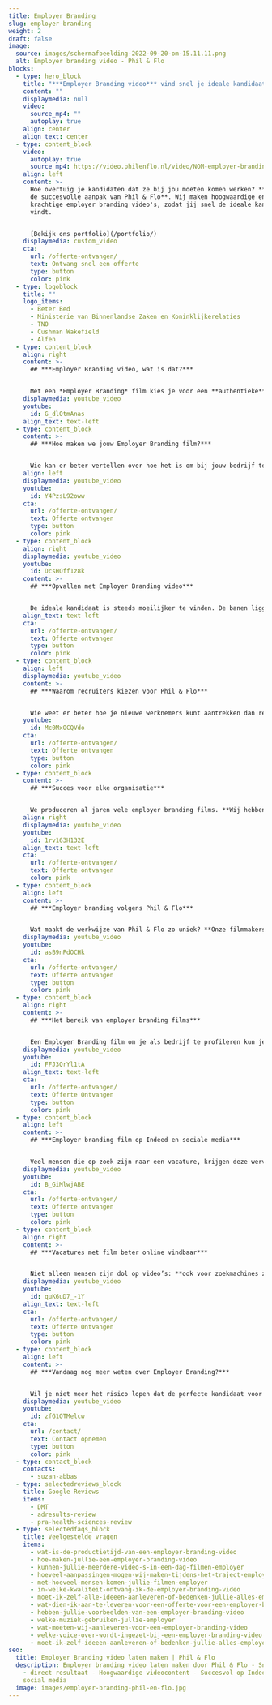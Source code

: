 ```yaml
---
title: Employer Branding
slug: employer-branding
weight: 2
draft: false
image:
  source: images/schermafbeelding-2022-09-20-om-15.11.11.png
  alt: Employer branding video - Phil & Flo
blocks:
  - type: hero_block
    title: "***Employer Branding video*** vind snel je ideale kandidaat!"
    content: ""
    displaymedia: null
    video:
      source_mp4: ""
      autoplay: true
    align: center
    align_text: center
  - type: content_block
    video:
      autoplay: true
      source_mp4: https://video.philenflo.nl/video/NOM-employer-branding.mp4
    align: left
    content: >-
      Hoe overtuig je kandidaten dat ze bij jou moeten komen werken? **Kies voor
      de succesvolle aanpak van Phil & Flo**. Wij maken hoogwaardige en
      krachtige employer branding video's, zodat jij snel de ideale kandidaten
      vindt.


      [Bekijk ons portfolio](/portfolio/)
    displaymedia: custom_video
    cta:
      url: /offerte-ontvangen/
      text: Ontvang snel een offerte
      type: button
      color: pink
  - type: logoblock
    title: ""
    logo_items:
      - Beter Bed
      - Ministerie van Binnenlandse Zaken en Koninklijkerelaties
      - TNO
      - Cushman Wakefield
      - Alfen
  - type: content_block
    align: right
    content: >-
      ## ***Employer Branding video, wat is dat?***


      Met een *Employer Branding* film kies je voor een **authentieke** aanpak, waarin je vooral je **werknemers aan het woord** laat. Ze vertellen de positieve kanten over hun werk en je organisatie. Ook is het een goed idee om de dagelijkse werkzaamheden te laten zien. Ook belichten we kort alle leuke dingen die er georganiseerd worden, zoals **sporten of een gezellige borrel**. Jouw ideale kandidaat is visueel ingesteld, dus als je laat zien hoe het er echt aan toegaat in de film, laat je kandidaten sneller reageren op je vacature.
    displaymedia: youtube_video
    youtube:
      id: G_dlOtmAnas
    align_text: text-left
  - type: content_block
    content: >-
      ## ***Hoe maken we jouw Employer Branding film?***


      Wie kan er beter vertellen over hoe het is om bij jouw bedrijf te werken, dan de werknemers zelf? In een Employer Branding film laten we daarom echte mensen — werknemers en collega’s — aan het woord. Ze hoeven geen geboren acteur te zijn, want wij zorgen voor een **professionele begeleiding bij het filmen.** Daarna verpakken we hun enthousiaste verhalen in een kort en bondige film. We kiezen er de juiste achtergrondmuziek bij en brengen zo de unieke sfeer in jouw bedrijf over.
    align: left
    displaymedia: youtube_video
    youtube:
      id: Y4PzsL92oww
    cta:
      url: /offerte-ontvangen/
      text: Offerte ontvangen
      type: button
      color: pink
  - type: content_block
    align: right
    displaymedia: youtube_video
    youtube:
      id: DcsHQff1z8k
    content: >-
      ## ***Opvallen met Employer Branding video***


      De ideale kandidaat is steeds moeilijker te vinden. De banen liggen letterlijk voor het oprapen, dus hoe zorg je dat talent juist voor jouw bedrijf kiest? **Met een Employer Branding film val je goed op**. Zeker als de concurrentie alleen een regeltje onderin de vacature schrijft over hun werksfeer, kun jij goed scoren met een vlotte film. Met de juiste mix van beelden van de werkvloer, interviews met huidige werknemers en goed gekozen achtergrondmuziek monteren we een sfeervolle film dat potentiële werknemers enthousiasmeert en motiveert om te solliciteren.
    align_text: text-left
    cta:
      url: /offerte-ontvangen/
      text: Offerte ontvangen
      type: button
      color: pink
  - type: content_block
    align: left
    displaymedia: youtube_video
    content: >-
      ## ***Waarom recruiters kiezen voor Phil & Flo***


      Wie weet er beter hoe je nieuwe werknemers kunt aantrekken dan recruiters? Zij hebben er hun baan van gemaakt om werkgever en werknemer bij elkaar te brengen. Daarom zien ze ook de toegevoegde waarde van een employer branding video. **Phil & Flo Creative Studio maakt video’s voor Employer Branding doeleinden die potentiële werknemers graag willen zien.** Het is zelfs mogelijk een [virtuele employer branding tour te maken](https://www.philenflo.nl/virtuele-tour-employer-branding/).
    youtube:
      id: Mc0MxOCQVdo
    cta:
      url: /offerte-ontvangen/
      text: Offerte ontvangen
      type: button
      color: pink
  - type: content_block
    content: >-
      ## ***Succes voor elke organisatie***


      We produceren al jaren vele employer branding films. **Wij hebben een frisse en unieke blik op de presentatie in videovorm om de juiste kandidaat aan te trekken**. Vele organisaties hebben dankzij de succesvolle inzet van onze employer branding films de juiste kandidaten gevonden.
    align: right
    displaymedia: youtube_video
    youtube:
      id: 1rv163H132E
    align_text: text-left
    cta:
      url: /offerte-ontvangen/
      text: Offerte ontvangen
      color: pink
  - type: content_block
    align: left
    content: >-
      ## ***Employer branding volgens Phil & Flo***


      Wat maakt de werkwijze van Phil & Flo zo uniek? **Onze filmmakers zijn creatieve geesten**, die iedere keer de juiste invalshoek weten te vinden om je bedrijf en werksfeer in videovorm succesvol te presenteren. Dat doen ze met steeds het doel voor ogen: **het overtuigen van potentiële nieuwe werknemers**. Met dat doel voor ogen gaan we samen het proces door, van het eerste script en opnames tot de laatste stappen tijdens de montage. En dat doen we allemaal in overleg, met je eigen projectmanager.
    displaymedia: youtube_video
    youtube:
      id: asB9nPdOCHk
    cta:
      url: /offerte-ontvangen/
      text: Offerte ontvangen
      type: button
      color: pink
  - type: content_block
    align: right
    content: >-
      ## ***Het bereik van employer branding films***


      Een Employer Branding film om je als bedrijf te profileren kun je heel gericht voor een specifieke vacature maken, maar ook juist breed inzetbaar houden. Als je diep ingaat op een specifieke functie, laat je bijvoorbeeld een collega uitgebreid over het werk vertellen. Je geeft dan een heel goed beeld van de specifieke functie, maar de film is moeilijker te hergebruiken. **Als je kiest voor een meer algemene film over je bedrijf, kun je deze in verschillende vacatures gebruiken.** Bovendien heb je een grotere kans dat meer mensen je Employer Branding video gaan delen op sociale media.
    displaymedia: youtube_video
    youtube:
      id: FFJ3QrYl1tA
    align_text: text-left
    cta:
      url: /offerte-ontvangen/
      text: Offerte Ontvangen
      type: button
      color: pink
  - type: content_block
    align: left
    content: >-
      ## ***Employer branding film op Indeed en sociale media***


      Veel mensen die op zoek zijn naar een vacature, krijgen deze wervingsteksten vaak doorgespeeld van mensen uit hun netwerk. Delen op *Instagram* en *LinkedIn* is al niet meer weg te denken uit het vacatureproces. Je wilt daarom je vacature ook aantrekkelijk maken voor mensen die er niet zelf op zullen reageren, maar wel iemand kennen of een relevant netwerk hebben. **Een korte en aansprekende film helpt deze mensen over de streep te trekken om je vacature te delen.** Daarnaast worden je vacatures op *Indeed* beter gewaardeerd als je er een film bij plaatst. En van het een komt het ander: als je Employer Branding film eenmaal gedeeld wordt, gaat de sneeuwbal rollen. Zo vergroot je je bereik exponentieel.
    displaymedia: youtube_video
    youtube:
      id: B_GiMlwjABE
    cta:
      url: /offerte-ontvangen/
      text: Offerte ontvangen
      type: button
      color: pink
  - type: content_block
    align: right
    content: >-
      ## ***Vacatures met film beter online vindbaar***


      Niet alleen mensen zijn dol op video’s: **ook voor zoekmachines zoals Google vallen webpagina’s met video beter op, en worden beter geïndexeerd.** Ten minste, als je het goed doet. Gelukkig weten we bij Phil & Flo wel raad met video’s en zoekmachine-optimalisatie. De voordelen van een betere vindbaarheid in zoekmachines hoeven we natuurlijk niet uit te leggen: als je meer mensen bereikt, vergroot je je naamsbekendheid. En natuurlijk bereik je, in het geval van een vacature, meer potentiële kandidaten als je vacature hoger scoort in zoekmachines.
    displaymedia: youtube_video
    youtube:
      id: quK6uD7_-1Y
    align_text: text-left
    cta:
      url: /offerte-ontvangen/
      text: Offerte Ontvangen
      type: button
      color: pink
  - type: content_block
    align: left
    content: >-
      ## ***Vandaag nog meer weten over Employer Branding?***


      Wil je niet meer het risico lopen dat de perfecte kandidaat voor je functie afhaakt omdat zij of hij geen goed beeld krijgt van je bedrijf? **Phil & Flo maakt hoogwaardige Employer branding video’s om werkgevers en werknemers bij elkaar te brengen**. Wij laten jouw bedrijf van de beste kant zien, zodat potentiële nieuwe werknemers enthousiast bij je zullen solliciteren. We vertellen je hier graag meer over, en beantwoorden al je vragen persoonlijk. Aarzel dus niet om contact op te nemen en meer te weten te komen over de kansen van employer branding en videomarketing voor jouw bedrijf!
    displaymedia: youtube_video
    youtube:
      id: zfG1OTMelcw
    cta:
      url: /contact/
      text: Contact opnemen
      type: button
      color: pink
  - type: contact_block
    contacts:
      - suzan-abbas
  - type: selectedreviews_block
    title: Google Reviews
    items:
      - DMT
      - adresults-review
      - pra-health-sciences-review
  - type: selectedfaqs_block
    title: Veelgestelde vragen
    items:
      - wat-is-de-productietijd-van-een-employer-branding-video
      - hoe-maken-jullie-een-employer-branding-video
      - kunnen-jullie-meerdere-video-s-in-een-dag-filmen-employer
      - hoeveel-aanpassingen-mogen-wij-maken-tijdens-het-traject-employer
      - met-hoeveel-mensen-komen-jullie-filmen-employer
      - in-welke-kwaliteit-ontvang-ik-de-employer-branding-video
      - moet-ik-zelf-alle-ideeen-aanleveren-of-bedenken-jullie-alles-employer
      - wat-dien-ik-aan-te-leveren-voor-een-offerte-voor-een-employer-branding-video
      - hebben-jullie-voorbeelden-van-een-employer-branding-video
      - welke-muziek-gebruiken-jullie-employer
      - wat-moeten-wij-aanleveren-voor-een-employer-branding-video
      - welke-voice-over-wordt-ingezet-bij-een-employer-branding-video
      - moet-ik-zelf-ideeen-aanleveren-of-bedenken-jullie-alles-employer
seo:
  title: Employer Branding video laten maken | Phil & Flo
  description: Employer branding video laten maken door Phil & Flo - Snel geleverd
    - direct resultaat - Hoogwaardige videocontent - Succesvol op Indeed en
    social media
  image: images/employer-branding-phil-en-flo.jpg
---
```

